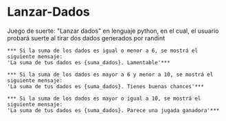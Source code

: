 # Lanzar-Dados


Juego de suerte: "Lanzar dados" en lenguaje python, en el cual, el usuario probará suerte al tirar dos dados generados por randint

```
*** Si la suma de los dados es igual o menor a 6, se mostrá el siguiente mensaje:
'La suma de tus dados es {suma_dados}. Lamentable'***

*** Si la suma de los dados es mayor a 6 y menor a 10, se mostrá el siguiente mensaje:
'La suma de tus dados es {suma_dados}. Tienes buenas chances'***

*** Si la suma de los dados es mayor o igual a 10, se mostrá el siguiente mensaje:
'La suma de tus dados es {suma_dados}. Parece una jugada ganadora'***
```